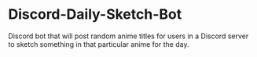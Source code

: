 # Discord-Daily-Sketch-Bot
Discord bot that will post random anime titles for users in a Discord server to sketch something in that particular anime for the day.
